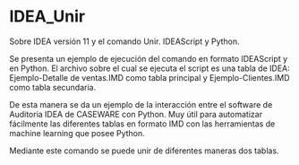# IDEA_Unir
Sobre IDEA versión 11 y el comando Unir. IDEAScript y Python.

Se presenta un ejemplo de ejecución del comando en formato IDEAScript y en Python. El archivo sobre el cual se ejecuta el script es una tabla de IDEA: Ejemplo-Detalle de ventas.IMD como tabla principal y Ejemplo-Clientes.IMD como tabla secundaria.

De esta manera se da un ejemplo de la interacción entre el software de Auditoria IDEA de CASEWARE con Python. Muy útil para automatizar fácilmente las diferentes tablas en formato IMD con las herramientas de machine learning que posee Python.

Mediante este comando se puede unir de diferentes maneras dos tablas.
